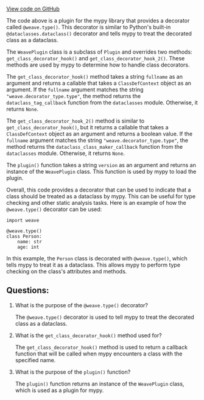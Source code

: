 [View code on GitHub](https://github.com/wandb/weave/mypy_weave_plugin.py)

The code above is a plugin for the mypy library that provides a decorator called `@weave.type()`. This decorator is similar to Python's built-in `@dataclasses.dataclass()` decorator and tells mypy to treat the decorated class as a dataclass. 

The `WeavePlugin` class is a subclass of `Plugin` and overrides two methods: `get_class_decorator_hook()` and `get_class_decorator_hook_2()`. These methods are used by mypy to determine how to handle class decorators. 

The `get_class_decorator_hook()` method takes a string `fullname` as an argument and returns a callable that takes a `ClassDefContext` object as an argument. If the `fullname` argument matches the string `"weave.decorator_type.type"`, the method returns the `dataclass_tag_callback` function from the `dataclasses` module. Otherwise, it returns `None`. 

The `get_class_decorator_hook_2()` method is similar to `get_class_decorator_hook()`, but it returns a callable that takes a `ClassDefContext` object as an argument and returns a boolean value. If the `fullname` argument matches the string `"weave.decorator_type.type"`, the method returns the `dataclass_class_maker_callback` function from the `dataclasses` module. Otherwise, it returns `None`. 

The `plugin()` function takes a string `version` as an argument and returns an instance of the `WeavePlugin` class. This function is used by mypy to load the plugin. 

Overall, this code provides a decorator that can be used to indicate that a class should be treated as a dataclass by mypy. This can be useful for type checking and other static analysis tasks. Here is an example of how the `@weave.type()` decorator can be used:

```
import weave

@weave.type()
class Person:
    name: str
    age: int
```

In this example, the `Person` class is decorated with `@weave.type()`, which tells mypy to treat it as a dataclass. This allows mypy to perform type checking on the class's attributes and methods.
## Questions: 
 1. What is the purpose of the `@weave.type()` decorator?
    
    The `@weave.type()` decorator is used to tell mypy to treat the decorated class as a dataclass.

2. What is the `get_class_decorator_hook()` method used for?
    
    The `get_class_decorator_hook()` method is used to return a callback function that will be called when mypy encounters a class with the specified name.

3. What is the purpose of the `plugin()` function?
    
    The `plugin()` function returns an instance of the `WeavePlugin` class, which is used as a plugin for mypy.